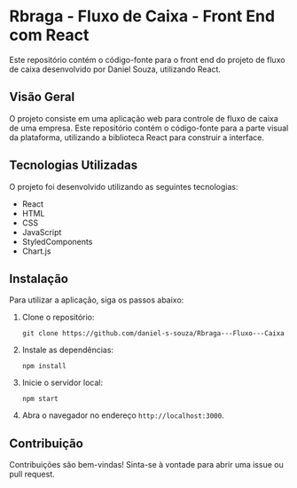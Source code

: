 <h1>Rbraga - Fluxo de Caixa - Front End com React</h1>
<p>Este repositório contém o código-fonte para o front end do projeto de fluxo de caixa desenvolvido por Daniel Souza, utilizando React.</p>
<h2>Visão Geral</h2>
<p>O projeto consiste em uma aplicação web para controle de fluxo de caixa de uma empresa. Este repositório contém o código-fonte para a parte visual da plataforma, utilizando a biblioteca React para construir a interface.</p>
<h2>Tecnologias Utilizadas</h2>
<p>O projeto foi desenvolvido utilizando as seguintes tecnologias:</p>
<ul>
<li>React</li>
<li>HTML</li>
<li>CSS</li>
<li>JavaScript</li>
<li>StyledComponents</li>
<li>Chart.js</li>
</ul>
<h2>Instalação</h2>
<p>Para utilizar a aplicação, siga os passos abaixo:</p>
<ol>
<li>Clone o repositório:</li>
<pre><code>git clone https://github.com/daniel-s-souza/Rbraga---Fluxo---Caixa
</code></pre>
<li>Instale as dependências:</li>
<pre><code>npm install
</code></pre>
<li>Inicie o servidor local:</li>
<pre><code>npm start
</code></pre>
<li>Abra o navegador no endereço <code>http://localhost:3000</code>.</li>
</ol>
<h2>Contribuição</h2>
<p>Contribuições são bem-vindas! Sinta-se à vontade para abrir uma issue ou pull request.</p>
